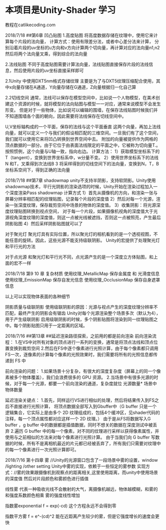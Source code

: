 # 本项目是Unity-Shader 学习
教程在catlikecoding.com

2018/7/18
##第6章 凹凸贴图
1.高度贴图
将高度数据存储在纹理中，使用它来计算每个片段的法向量，
计算方式：使用有限差分法，或者中心差分法来计算，
分别沿着片段的uv坐标的u方向和v方向计算两个切向量，再计算对应的法向量n1,n2
然后将两个法向量叉乘，得到综合的法向量

2.法线贴图
不同于高度贴图需要计算法向量，法线贴图直接保存片段的法线信息，然后使用片段的uv坐标直接采样即可

2.1Unity 中使用DXT5nm格式存储纹理
主要是为了与DXT5纹理压缩配合使用，其中x向量存储在A通道，Y向量存储在G通道，Z向量根据归一化自己算

2.2切线空间
通常，法线可以保存在模型空间中，比如说一个人物模型，在美术创建这个资源的时候，就将模型的法向贴图与模型一一对应，通常来说模型不会发生形变。
但是对于一些物体，比如说可以编辑的围墙，在保存法线贴图时候我们并不知道围墙各个面的朝向，因此需要将法线保存在切线空间中。

U,V坐标轴构成的一个平面，保存的法线与这个平面垂直
这两个向量，再加上法线向量，就可以定义一个与我们的假设相匹配的三维空间。一旦我们有了这个空间，我们就可以使用它来将凹凸转换到世界空间中去。
附加的向量被提供作为网格的顶点数据的一部分。由于它位于由表面法线限定的平面之中，它被称为切向量T.。按照惯例，这个向量与U轴一致，指向右边。
计算方法：
1）获取模型坐标系下的T（tangent），变换到世界坐标系中，w分量不变。
2）使用世界坐标系下的法线N 和T，叉乘得到次法线B
3  将采样得到的切线空间下的法向量，变换到N，T，B坐标系空间下，得到正确的法向量



2018/7/18
##第7章 shadowmap
unity不支持半阴影，支持软阴影。Unity使用shadowmap技术，平行光阴影的渲染选项的时候，Unity开始在渲染过程加入一个深度渲染Pass
shadowmap 计算方式
1）首先从摄像机的方向，和渲染一张与屏幕分辨率相匹配的纹理贴图，记录每个片段的深度值
2）然后对每一个光源，渲染一张深度纹理，保存裁剪空间中场景的物体的深度值。
3）收集阴影：将光源深度纹理贴图转换到视点空间，
	对于每一个片段，如果摄像机视角的深度值大于光源视角深度纹理的深度值，则这一点被光线被遮挡，否则这一点被照亮，产生最后阴影贴图
4）然后采样阴影贴图就可以了

对于聚光灯
聚光灯具有实际位置，所以聚光灯的相机看到的是一个透视视图，不能任意的旋转。因此，这些光源不能支持级联阴影。
Unity的宏提供了处理聚光灯和平行光的方法

对于点光源
和聚光灯和平行光不同，点光源产生的是一个深度立方体贴图，和上面的宏不一样

2018/7/18
第9 10 章 复杂材质
使用纹理_MetallicMap 保存金属度 和 光滑度信息
使用纹理_EmissionMap 保存自发光信息
使用纹理_OcclusionMap 保存自身遮罩信息


以上可以实现物体表面的各种细节


阴影质量与级联阴影
使用级联阴影的原因：光源与视点产生的深度纹理分辨率不匹配，最终产生的阴影会有锯齿
Unity对每个光源渲染整个场景多次（默认为4），用于产生级联阴影
启用级联阴影的时候，多个阴影贴图将渲染到同一纹理贴图之中。每个阴影贴图只用于一定距离的区域。


2018/7/16
##第13章
##延迟渲染路径探索，之前用的都是前向渲染
前向渲染流程：
1.在VS中对所有对象的顶点进行一系列的变换，通常是将顶点法线和顶点位置变换到裁剪空间
2.然后在FS中逐个像素进行光照计算，由于每个像素都只调用FS一次，逐像素的计算每个像素的光照效果时，我们需要将所有的光照信息都传递到 FS 中

前向渲染的问题：
1.如果场景十分复杂，有很大的深度复杂度（屏幕上的同一个像素被多个物体覆盖），我们会浪费很多的 GPU 资源。
2.当场景中有很多光源的时候，对于每一个光源，都要一个前向渲染的通道，复杂度就位 光源数量* 场景中物体数量


延迟渲染关键点：
1.首先，同样运行VS进行相似的处理，然后将结果传入到FS之后不直接进行光照计算，
	将顶点数据全部写入到Gbuffer中（G buffer 只是一个逻辑集合，它实际上是由多个 2D 纹理组成的，包括4个缓冲区，见shader代码的注释，每一个顶点属性都对应这样一个 2D 纹理。）
	由于是从FS将数据写入G buffer ，g buffer 中的数据都是插值数据，同时不想关的数据在深度测试中被丢弃
2.遍历 G buffer 中的每一个像素，对不同的纹理进行采样以获得像素属性，并使用与之前相似的方法来对每个像素进行光照计算。
	由于当我们向 G buffer 写数据的时候，所有不是离相机最近的片元都已经被丢弃了，所有我们只需要对纹理中的每一个像素进行一次光照计算即可。


2018/7/16
第十四章 雾
//Unity的光源窗口包含了一段场景中雾的设置，window /lighting /other setting
Unity中雾的实现，依赖于一些恒定的雾参数
实现方式：//雾的效果跟摄像机到观察点的距离相关,这里使用距离，而unity中使用场景的深度值
然后对片段颜色和雾颜色进行插值

线性雾
代表一种吸收光线不会散射的大气，离摄像机越远，物体越模糊，和雾的和强度系数颜色相乘
雾的强度线性增加

指数雾exponential
f = exp(-cd)
这个方程永远不会得到零


指数平方雾
f = e^-(cd)^2
能在近距离产生较少的雾，但是它强度增长的速度会更快




